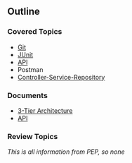 ## Outline
### Covered Topics
- [Git](https://github.com/EricTrainingRev/241209-JWA/blob/fe8940dad3b6c366269a915444d6426bd8b75a59/Week%204/Git%20Strategy/Strategy.md)
- [JUnit](https://github.com/EricTrainingRev/241209-JWA/blob/fe8940dad3b6c366269a915444d6426bd8b75a59/Week%204/junit/src/test/java/com/revature/BasicTests.java)
- [API](https://github.com/EricTrainingRev/241209-JWA/blob/fe8940dad3b6c366269a915444d6426bd8b75a59/Week%204/API/Front%20End%20To%20Controller.md#api-review)
- Postman
- [Controller-Service-Repository](https://github.com/EricTrainingRev/241209-JWA/blob/fe8940dad3b6c366269a915444d6426bd8b75a59/Week%204/API/3-tier%20architecture%20review..md)
### Documents
- [3-Tier Architecture](https://github.com/EricTrainingRev/241209-JWA/blob/537b74b6e19def34e14ebd6a0458a6699e1a731e/Week%204/API/3-tier%20architecture%20review..md)
- [API](https://github.com/EricTrainingRev/241209-JWA/blob/537b74b6e19def34e14ebd6a0458a6699e1a731e/Week%204/API/Front%20End%20To%20Controller.md)
### Review Topics
*This is all information from PEP, so none*